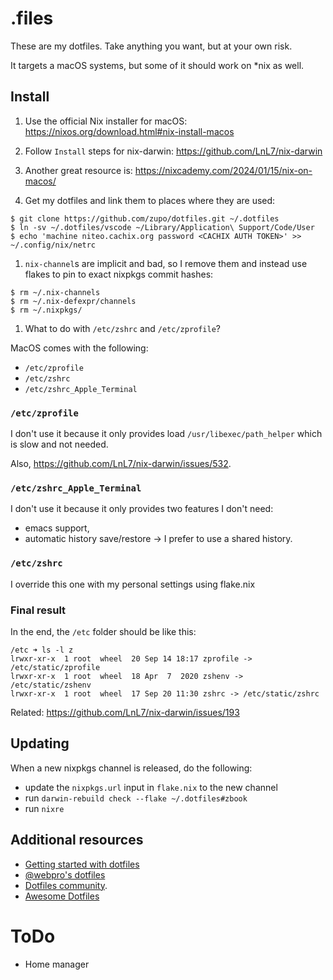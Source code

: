# .files

These are my dotfiles. Take anything you want, but at your own risk.

It targets a macOS systems, but some of it should work on \*nix as well.


## Install

1. Use the official Nix installer for macOS: https://nixos.org/download.html#nix-install-macos

1. Follow `Install` steps for nix-darwin: https://github.com/LnL7/nix-darwin

1. Another great resource is: https://nixcademy.com/2024/01/15/nix-on-macos/

1. Get my dotfiles and link them to places where they are used:

```
$ git clone https://github.com/zupo/dotfiles.git ~/.dotfiles
$ ln -sv ~/.dotfiles/vscode ~/Library/Application\ Support/Code/User
$ echo 'machine niteo.cachix.org password <CACHIX AUTH TOKEN>' >> ~/.config/nix/netrc
```

1. `nix-channel`s are implicit and bad, so I remove them and instead use flakes to pin to exact nixpkgs commit hashes:

```
$ rm ~/.nix-channels
$ rm ~/.nix-defexpr/channels
$ rm ~/.nixpkgs/
```

1. What to do with `/etc/zshrc` and `/etc/zprofile`?

MacOS comes with the following:

* `/etc/zprofile`
* `/etc/zshrc`
* `/etc/zshrc_Apple_Terminal`

### `/etc/zprofile`

I don't use it because it only provides load `/usr/libexec/path_helper` which is slow and not needed.

Also, https://github.com/LnL7/nix-darwin/issues/532.

### `/etc/zshrc_Apple_Terminal`

I don't use it because it only provides two features I don't need:
* emacs support,
* automatic history save/restore -> I prefer to use a shared history.

### `/etc/zshrc`

I override this one with my personal settings using flake.nix

### Final result

In the end, the `/etc` folder should be like this:

```
/etc ➜ ls -l z
lrwxr-xr-x  1 root  wheel  20 Sep 14 18:17 zprofile -> /etc/static/zprofile
lrwxr-xr-x  1 root  wheel  18 Apr  7  2020 zshenv -> /etc/static/zshenv
lrwxr-xr-x  1 root  wheel  17 Sep 20 11:30 zshrc -> /etc/static/zshrc
```

Related: https://github.com/LnL7/nix-darwin/issues/193


## Updating

When a new nixpkgs channel is released, do the following:
* update the `nixpkgs.url` input in `flake.nix` to the new channel
* run `darwin-rebuild check --flake ~/.dotfiles#zbook`
* run `nixre`

## Additional resources

- [Getting started with dotfiles](https://medium.com/@webprolific/getting-started-with-dotfiles-43c3602fd789)
- [@webpro's dotfiles](https://github.com/webpro/dotfiles)
- [Dotfiles community](https://dotfiles.github.io).
- [Awesome Dotfiles](https://github.com/webpro/awesome-dotfiles)


# ToDo

* Home manager
